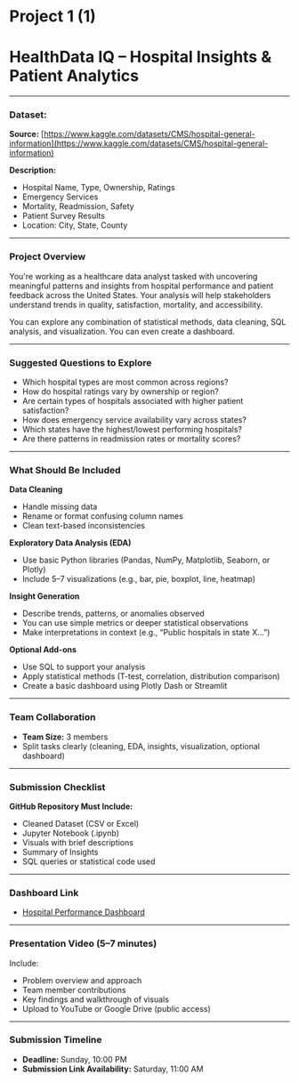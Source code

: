 # Project 1 (1)

# **HealthData IQ – Hospital Insights & Patient Analytics**

---

### Dataset:

**Source:** [https://www.kaggle.com/datasets/CMS/hospital-general-information](https://www.kaggle.com/datasets/CMS/hospital-general-information)

**Description:**

- Hospital Name, Type, Ownership, Ratings
- Emergency Services
- Mortality, Readmission, Safety
- Patient Survey Results
- Location: City, State, County

---

### Project Overview

You're working as a healthcare data analyst tasked with uncovering meaningful patterns and insights from hospital performance and patient feedback across the United States. Your analysis will help stakeholders understand trends in quality, satisfaction, mortality, and accessibility.

You can explore any combination of statistical methods, data cleaning, SQL analysis, and visualization. You can even create a dashboard.

---

### Suggested Questions to Explore

- Which hospital types are most common across regions?
- How do hospital ratings vary by ownership or region?
- Are certain types of hospitals associated with higher patient satisfaction?
- How does emergency service availability vary across states?
- Which states have the highest/lowest performing hospitals?
- Are there patterns in readmission rates or mortality scores?

---

### What Should Be Included

**Data Cleaning**

- Handle missing data
- Rename or format confusing column names
- Clean text-based inconsistencies

**Exploratory Data Analysis (EDA)**

- Use basic Python libraries (Pandas, NumPy, Matplotlib, Seaborn, or Plotly)
- Include 5–7 visualizations (e.g., bar, pie, boxplot, line, heatmap)

**Insight Generation**

- Describe trends, patterns, or anomalies observed
- You can use simple metrics or deeper statistical observations
- Make interpretations in context (e.g., “Public hospitals in state X…”)

**Optional Add-ons**

- Use SQL to support your analysis
- Apply statistical methods (T-test, correlation, distribution comparison)
- Create a basic dashboard using Plotly Dash or Streamlit

---

### Team Collaboration

- **Team Size:** 3 members
- Split tasks clearly (cleaning, EDA, insights, visualization, optional dashboard)

---

### Submission Checklist

**GitHub Repository Must Include:**

- Cleaned Dataset (CSV or Excel)
- Jupyter Notebook (.ipynb)
- Visuals with brief descriptions
- Summary of Insights
- SQL queries or statistical code used

---

### Dashboard Link

- [Hospital Performance Dashboard](https://hospitalinfoiq.netlify.app/)

---

### Presentation Video (5–7 minutes)

Include:

- Problem overview and approach
- Team member contributions
- Key findings and walkthrough of visuals
- Upload to YouTube or Google Drive (public access)

---

### Submission Timeline

- **Deadline:** Sunday, 10:00 PM
- **Submission Link Availability:** Saturday, 11:00 AM